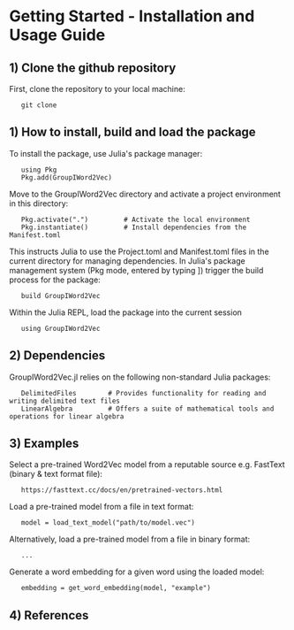 # Getting Started - Installation and Usage Guide

## 1) Clone the github repository
First, clone the repository to your local machine:

       git clone

## 1) How to install, build and load the package
To install the package, use Julia's package manager:

       using Pkg
       Pkg.add(GroupIWord2Vec)
       
Move to the GroupIWord2Vec directory and activate a project environment in this directory:

       Pkg.activate(".")         # Activate the local environment
       Pkg.instantiate()         # Install dependencies from the Manifest.toml

This instructs Julia to use the Project.toml and Manifest.toml files in the current directory for managing dependencies.
In Julia's package management system (Pkg mode, entered by typing ]) trigger the build process for the package:

       build GroupIWord2Vec

Within the Julia REPL, load the package into the current session

       using GroupIWord2Vec

## 2) Dependencies
GroupIWord2Vec.jl relies on the following non-standard Julia packages:

       DelimitedFiles        # Provides functionality for reading and writing delimited text files
       LinearAlgebra         # Offers a suite of mathematical tools and operations for linear algebra

## 3) Examples
Select a pre-trained Word2Vec model from a reputable source e.g. FastText (binary & text format file):

       https://fasttext.cc/docs/en/pretrained-vectors.html

Load a pre-trained model from a file in text format:

       model = load_text_model("path/to/model.vec")

Alternatively, load a pre-trained model from a file in binary format:

       ...

Generate a word embedding for a given word using the loaded model:

       embedding = get_word_embedding(model, "example")

## 4) References
